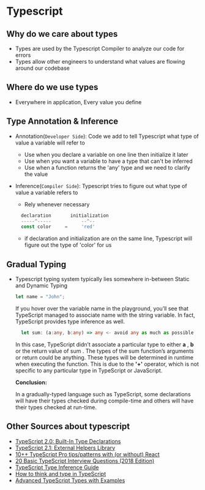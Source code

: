 # Typescript

## Why do we care about types

- Types are used by the Typescript Compiler to analyze our code for errors
- Types allow other engineers to understand what values are flowing around our codebase

## Where do we use types

- Everywhere in application, Every value you define

## Type Annotation & Inference

- Annotation(`Developer Side`): Code we add to tell Typescript what type of value a variable will refer to
  - Use when you declare a variable on one line then initialize it later
  - Use when you want a variable to have a type that can't be inferred
  - Use when a function returns the 'any' type and we need to clarify the value
- Inference(`Compiler Side`): Typescript tries to figure out what type of value a variable refers to
  - Rely whenever necessary

  ```ts
    declaration       initialization
    -----^-----           --^--
    const color     =     'red'
  ```

  - if declaration and initialization are on the same line, Typescript will figure out the type of 'color' for us

## Gradual Typing

- Typescript typing system typically lies somewhere in-between Static and Dynamic Typing

  ```js
  let name = "John";
  ```

   If you hover over the variable name in the playground, you’ll see that TypeScript managed to associate name with the string variable. In fact, TypeScript provides type inference as well.

  ```ts
    let sum: (a:any, b:any) => any <- avoid any as much as possible
  ```

   In this case, TypeScript didn’t associate a particular type to either **a** , **b** or the return value of sum . The types of the sum function’s arguments or return could be anything. These types will be determined in runtime when executing the function. This is due to the **'+'** operator, which is not specific to any particular type in TypeScript or JavaScript.

   **Conclusion:**

   In a gradually-typed language such as TypeScript, some declarations will have their types checked during compile-time and others will have their types checked at run-time.

## Other Sources about typescript

- [TypeScript 2.0: Built-In Type Declarations](https://mariusschulz.com/blog/typescript-2-0-built-in-type-declarations)
- [TypeScript 2.1: External Helpers Library](https://mariusschulz.com/blog/typescript-2-1-external-helpers-library)
- [10++ TypeScript Pro tips/patterns with (or without) React](https://medium.com/@martin_hotell/10-typescript-pro-tips-patterns-with-or-without-react-5799488d6680)
- [20 Basic TypeScript Interview Questions (2018 Edition)](https://www.fullstack.cafe/blog/20-typescript-interview-questions-and-answers-in-2018)
- [TypeScript Type Inference Guide](http://ducin.it/typescript-type-inference-guide)
- [How to think and type in TypeScript](https://areknawo.com/how-to-think-and-type-in-typescript/)
- [Advanced TypeScript Types with Examples](https://levelup.gitconnected.com/advanced-typescript-types-with-examples-1d144e4eda9e)
  